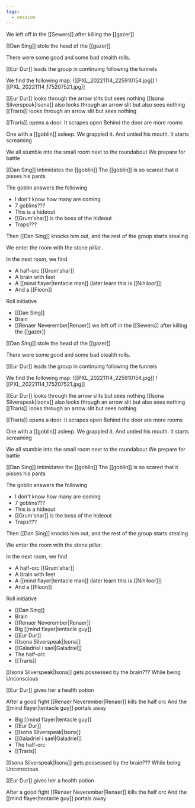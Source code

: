```yaml
---
tags:
  - session
---
```

We left off in the [[Sewers]] after killing the [[gazer]]

[[Dan Sing]] stole the head of the [[gazer]]

There were some good and some bad stealth rolls.

[[Eur Dur]] leads the group in continuing following the tunnels

We find the following map:
![[PXL_20221114_225910154.jpg]]
![[PXL_20221114_175207521.jpg]]

[[Eur Dur]] looks through the arrow slits but sees nothing
[[Isona Silverspeak|Isona]] also looks through an arrow slit but also sees nothing
[[Traris]] looks through an arrow slit but sees nothing

[[Traris]] opens a door. It scrapes open
Behind the door are more rooms

One with a [[goblin]] asleep. We grappled it.
And untied his mouth. It starts screaming

We all stumble into the small room next to the roundabout
We prepare for battle

[[Dan Sing]] intimidates the [[goblin]]
The [[goblin]] is so scared that it pisses his pants

The goblin answers the following

- I don't know how many are coming
- 7 goblins???
- This is a hideout
- [[Grum'shar]] is the boss of the hideout
- Traps???

Then [[Dan Sing]] knocks him out, and the rest of the group starts stealing

We enter the room with the stone pillar.

In the next room, we find

- A half-orc [[Grum'shar]]
- A brain with feet
- A [[mind flayer|tentacle man]] (later learn this is [[Nihiloor]])
- And a [[Floon]]

Roll initiative

- [[Dan Sing]]
- Brain
- [[Renaer Neverember|Renaer]] we left off in the [[Sewers]] after killing the [[gazer]]

[[Dan Sing]] stole the head of the [[gazer]]

There were some good and some bad stealth rolls.

[[Eur Dur]] leads the group in continuing following the tunnels

We find the following map:
![[PXL_20221114_225910154.jpg]]
![[PXL_20221114_175207521.jpg]]

[[Eur Dur]] looks through the arrow slits but sees nothing
[[Isona Silverspeak|Isona]] also looks through an arrow slit but also sees nothing
[[Traris]] looks through an arrow slit but sees nothing

[[Traris]] opens a door. It scrapes open
Behind the door are more rooms

One with a [[goblin]] asleep. We grappled it.
And untied his mouth. It starts screaming

We all stumble into the small room next to the roundabout
We prepare for battle

[[Dan Sing]] intimidates the [[goblin]]
The [[goblin]] is so scared that it pisses his pants

The goblin answers the following

- I don't know how many are coming
- 7 goblins???
- This is a hideout
- [[Grum'shar]] is the boss of the hideout
- Traps???

Then [[Dan Sing]] knocks him out, and the rest of the group starts stealing

We enter the room with the stone pillar.

In the next room, we find

- A half-orc [[Grum'shar]]
- A brain with feet
- A [[mind flayer|tentacle man]] (later learn this is [[Nihiloor]])
- And a [[Floon]]

Roll initiative

- [[Dan Sing]]
- Brain
- [[Renaer Neverember|Renaer]]
- Big [[mind flayer|tentacle guy]]
- [[Eur Dur]]
- [[Isona Silverspeak|Isona]]
- [[Galadriel i sael|Galadriel]]
- The half-orc
- [[Traris]]

[[Isona Silverspeak|Isona]] gets possessed by the brain???
While being Unconscious

[[Eur Dur]] gives her a health potion

After a good fight [[Renaer Neverember|Renaer]] kills the half orc
And the [[mind flayer|tentacle guy]] portals away

- Big [[mind flayer|tentacle guy]]
- [[Eur Dur]]
- [[Isona Silverspeak|Isona]]
- [[Galadriel i sael|Galadriel]]
- The half-orc
- [[Traris]]

[[Isona Silverspeak|Isona]] gets possessed by the brain???
While being Unconscious

[[Eur Dur]] gives her a health potion

After a good fight [[Renaer Neverember|Renaer]] kills the half orc
And the [[mind flayer|tentacle guy]] portals away
